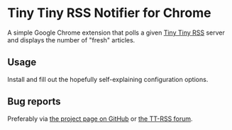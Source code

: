 Tiny Tiny RSS Notifier for Chrome
=================================
A simple Google Chrome extension that polls a given [Tiny Tiny RSS](http://tt-rss.org/) server and displays the number of "fresh" articles.

Usage
-----
Install and fill out the hopefully self-explaining configuration options.

Bug reports
-----------
Preferably via [the project page on GitHub](https://github.com/dandersson/Tiny-Tiny-RSS-Notifier-for-Chrome) or [the TT-RSS forum](http://tt-rss.org/forum/).

